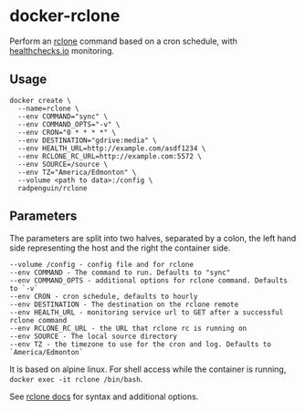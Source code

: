 # docker-rclone

Perform an [rclone](http://rclone.org) command based on a cron schedule, with [healthchecks.io](https://healthchecks.io) monitoring.

## Usage
```
docker create \
  --name=rclone \
  --env COMMAND="sync" \
  --env COMMAND_OPTS="-v" \
  --env CRON="0 * * * *" \
  --env DESTINATION="gdrive:media" \
  --env HEALTH_URL=http://example.com/asdf1234 \
  --env RCLONE_RC_URL=http://example.com:5572 \
  --env SOURCE=/source \
  --env TZ="America/Edmonton" \
  --volume <path to data>:/config \
  radpenguin/rclone
```

## Parameters
The parameters are split into two halves, separated by a colon, the left hand side representing the host and the right the container side. 
```
--volume /config - config file and for rclone
--env COMMAND - The command to run. Defaults to "sync"
--env COMMAND_OPTS - additional options for rclone command. Defaults to `-v`
--env CRON - cron schedule, defaults to hourly
--env DESTINATION - The destination on the rclone remote
--env HEALTH_URL - monitoring service url to GET after a successful rclone command
--env RCLONE_RC_URL - the URL that rclone rc is running on
--env SOURCE - The local source directory
--env TZ - the timezone to use for the cron and log. Defaults to `America/Edmonton`
```

It is based on alpine linux. For shell access while the container is running, `docker exec -it rclone /bin/bash`.

See [rclone docs](https://rclone.org/commands/) for syntax and additional options.
